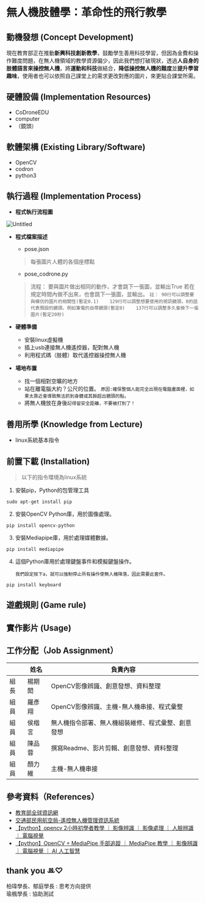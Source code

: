 # 無人機肢體學：革命性的飛行教學


## 動機發想 (Concept Development)
現在教育部正在推動**新興科技創新教學**，鼓勵學生善用科技學習，但因為金費和操作難度問題，在無人機領域的教學資源偏少，因此我們想打破現狀，透過**人自身的肢體語言來操控無人機**，將**運動和科技**做結合，**降低操控無人機的難度**並**提升學習趣味**，使用者也可以依照自己課堂上的需求更改對應的圖片，來更貼合課堂所需。
## 硬體設備 (Implementation Resources)
* CoDroneEDU
* computer
* （鏡頭）
## 軟體架構 (Existing Library/Software)
* OpenCV
* codron
* python3

## 執行過程 (Implementation Process)
* **程式執行流程圖**

![Untitled](https://hackmd.io/_uploads/ryLof7QuT.jpg)
* **程式檔案描述**
  * pose.json
  >   每張圖片人體的各個座標點
  * pose_codrone.py
  >   流程： 要與圖片做出相同的動作，才會跳下一張圖，並輸出True 若在規定時間內做不出來，也會跳下一張圖，並輸出。
  `註：
  90行可以調整要與模仿的圖片的相關性(暫定0.1)   
129行可以調整想要使用的視訊鏡頭，0的話代表預設的鏡頭，例如筆電的自帶鏡頭(暫定0)   
137行可以調整多久會換下一張圖片(暫定20秒)`

* **硬體準備**
  * 安裝linux虛擬機
  * 插上usb連接無人機遙控器，配對無人機
  * 利用程式碼（肢體）取代遙控器操控無人機
* **場地布置**
  * 找一個相對空曠的地方
  * 站在離電腦大約？公尺的位置。
    `原因:確保整個人能完全出現在電腦畫面裡，如果太靠近會導致無法抓到身體或其餘超出鏡頭的點。`
  * 將無人機放在身後`記得留安全距離，不要被打到了！`

## 善用所學 (Knowledge from Lecture)
* linux系統基本指令

## 前置下載 (Installation)
> 以下的指令環境為linux系統
1. 安裝pip，Python的包管理工具
```bash=
sudo apt-get install pip
```
2. 安裝OpenCV Python庫，用於圖像處理。
```bash=
pip install opencv-python
```
3. 安裝Mediapipe庫，用於處理媒體數據。
```bash=
pip install mediapipe
```
4.  這個Python庫用於處理鍵盤事件和模擬鍵盤操作。 

    `我們設定按下a，就可以強制停止所有操作使無人機降落，因此需要此套件。`
```bash=
pip install keyboard
```


## 遊戲規則 (Game rule)

## 實作影片 (Usage)

<!-- How to use your project -->

## 工作分配（Job Assignment）

|     | 姓名   | 負責內容                                           |
| --- | ------ | -------------------------------------------------- |
|   組長  | 楊期閎 | OpenCV影像辨識、創意發想、資料整理                 |
|  組員   | 羅彥翔 | OpenCV影像辨識、主機-無人機串接、程式彙整          |
|   組員  | 侯楷言 | 無人機指令部署、無人機組裝維修、程式彙整、創意發想 |
|  組員   | 陳品蓉 | 撰寫Readme、影片剪輯、創意發想、資料整理           |
|   組員  | 顏力維 | 主機-無人機串接                                    |

## 參考資料（References）
* [教育部全球資訊網](https://www.edu.tw/News_Content.aspx?n=9E7AC85F1954DDA8&sms=169B8E91BB75571F&s=5E3E55E67AD94DE3)
* [交通部民用航空局-遙控無人機管理資訊系統](https://drone.caa.gov.tw/)
* [【python】opencv 2小時初學者教學 ｜ 影像辨識 ｜ 影像處理 ｜ 人臉辨識 ｜ 電腦視覺](https://www.youtube.com/watch?v=xjrykYpaBBM&t=401s)
* [【python】OpenCV + MediaPipe 手部追蹤 ｜ MediaPipe 教學 ｜ 影像辨識 ｜ 電腦視覺 ｜ AI 人工智慧](https://www.youtube.com/watch?v=x4eeX7WJIuA&t=591s)

## thank you ‪ꔛ‬♡‪
柏瑋學長、郁庭學長 : 思考方向提供  
瑜楓學長 : 協助測試
